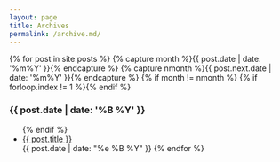 ```yaml
---
layout: page
title: Archives
permalink: /archive.md/
---
```


{% for post in site.posts %}
    {% capture month %}{{ post.date | date: '%m%Y' }}{% endcapture %}
    {% capture nmonth %}{{ post.next.date | date: '%m%Y' }}{% endcapture %}
        {% if month != nmonth %}
            {% if forloop.index != 1 %}</ul>{% endif %}
            <h3>{{ post.date | date: '%B %Y' }}</h3><ul>
        {% endif %}
    <li><a href="{{ post.url }}">{{ post.title }}</a></li>
    <time>{{ post.date | date: "%e %B %Y" }}</time>
{% endfor %}
